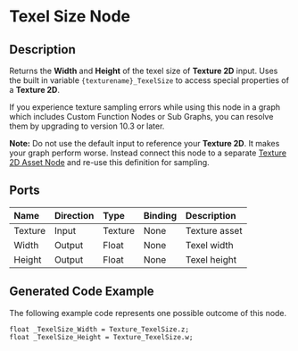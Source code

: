 # Texel Size Node

## Description

Returns the **Width** and **Height** of the texel size of **Texture 2D** input. Uses the built in variable `{texturename}_TexelSize` to access special properties of a **Texture 2D**.

If you experience texture sampling errors while using this node in a graph which includes Custom Function Nodes or Sub Graphs, you can resolve them by upgrading to version 10.3 or later. 

**Note:** Do not use the default input to reference your **Texture 2D**. It makes your graph perform worse. Instead connect this node to a separate [Texture 2D Asset Node](Texture-2D-Asset-Node.md) and re-use this definition for sampling.

## Ports

| Name        | Direction           | Type  | Binding | Description |
|:------------ |:-------------|:-----|:---|:---|
| Texture      | Input | Texture | None | Texture asset |
| Width      | Output | Float    | None | Texel width |
| Height | Output      |    Float    | None | Texel height |

## Generated Code Example

The following example code represents one possible outcome of this node.

```
float _TexelSize_Width = Texture_TexelSize.z; 
float _TexelSize_Height = Texture_TexelSize.w; 
```
